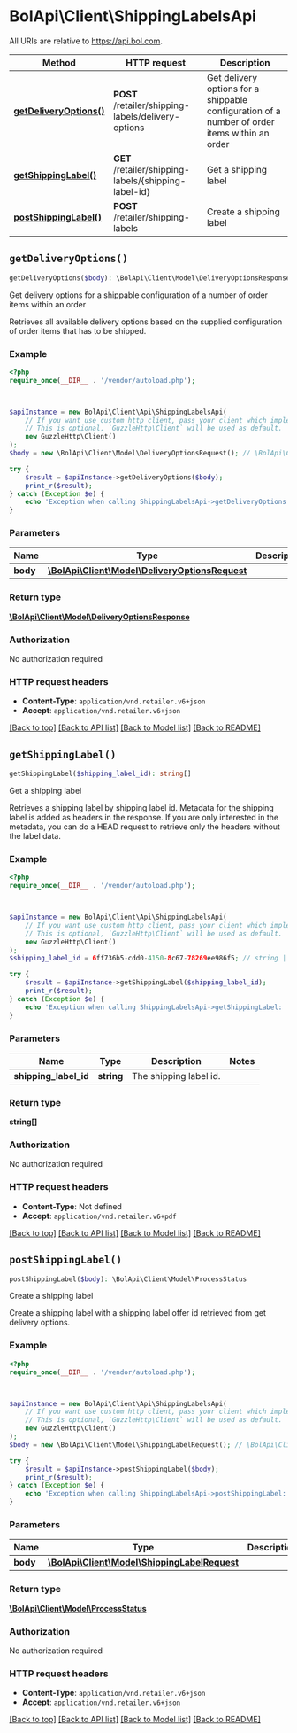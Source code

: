 # BolApi\Client\ShippingLabelsApi

All URIs are relative to https://api.bol.com.

Method | HTTP request | Description
------------- | ------------- | -------------
[**getDeliveryOptions()**](ShippingLabelsApi.md#getDeliveryOptions) | **POST** /retailer/shipping-labels/delivery-options | Get delivery options for a shippable configuration of a number of order items within an order
[**getShippingLabel()**](ShippingLabelsApi.md#getShippingLabel) | **GET** /retailer/shipping-labels/{shipping-label-id} | Get a shipping label
[**postShippingLabel()**](ShippingLabelsApi.md#postShippingLabel) | **POST** /retailer/shipping-labels | Create a shipping label


## `getDeliveryOptions()`

```php
getDeliveryOptions($body): \BolApi\Client\Model\DeliveryOptionsResponse
```

Get delivery options for a shippable configuration of a number of order items within an order

Retrieves all available delivery options based on the supplied configuration of order items that has to be shipped.

### Example

```php
<?php
require_once(__DIR__ . '/vendor/autoload.php');



$apiInstance = new BolApi\Client\Api\ShippingLabelsApi(
    // If you want use custom http client, pass your client which implements `GuzzleHttp\ClientInterface`.
    // This is optional, `GuzzleHttp\Client` will be used as default.
    new GuzzleHttp\Client()
);
$body = new \BolApi\Client\Model\DeliveryOptionsRequest(); // \BolApi\Client\Model\DeliveryOptionsRequest

try {
    $result = $apiInstance->getDeliveryOptions($body);
    print_r($result);
} catch (Exception $e) {
    echo 'Exception when calling ShippingLabelsApi->getDeliveryOptions: ', $e->getMessage(), PHP_EOL;
}
```

### Parameters

Name | Type | Description  | Notes
------------- | ------------- | ------------- | -------------
 **body** | [**\BolApi\Client\Model\DeliveryOptionsRequest**](../Model/DeliveryOptionsRequest.md)|  | [optional]

### Return type

[**\BolApi\Client\Model\DeliveryOptionsResponse**](../Model/DeliveryOptionsResponse.md)

### Authorization

No authorization required

### HTTP request headers

- **Content-Type**: `application/vnd.retailer.v6+json`
- **Accept**: `application/vnd.retailer.v6+json`

[[Back to top]](#) [[Back to API list]](../../README.md#endpoints)
[[Back to Model list]](../../README.md#models)
[[Back to README]](../../README.md)

## `getShippingLabel()`

```php
getShippingLabel($shipping_label_id): string[]
```

Get a shipping label

Retrieves a shipping label by shipping label id. Metadata for the shipping label is added as headers in the response. If you are only interested in the metadata, you can do a HEAD request to retrieve only the headers without the label data.

### Example

```php
<?php
require_once(__DIR__ . '/vendor/autoload.php');



$apiInstance = new BolApi\Client\Api\ShippingLabelsApi(
    // If you want use custom http client, pass your client which implements `GuzzleHttp\ClientInterface`.
    // This is optional, `GuzzleHttp\Client` will be used as default.
    new GuzzleHttp\Client()
);
$shipping_label_id = 6ff736b5-cdd0-4150-8c67-78269ee986f5; // string | The shipping label id.

try {
    $result = $apiInstance->getShippingLabel($shipping_label_id);
    print_r($result);
} catch (Exception $e) {
    echo 'Exception when calling ShippingLabelsApi->getShippingLabel: ', $e->getMessage(), PHP_EOL;
}
```

### Parameters

Name | Type | Description  | Notes
------------- | ------------- | ------------- | -------------
 **shipping_label_id** | **string**| The shipping label id. |

### Return type

**string[]**

### Authorization

No authorization required

### HTTP request headers

- **Content-Type**: Not defined
- **Accept**: `application/vnd.retailer.v6+pdf`

[[Back to top]](#) [[Back to API list]](../../README.md#endpoints)
[[Back to Model list]](../../README.md#models)
[[Back to README]](../../README.md)

## `postShippingLabel()`

```php
postShippingLabel($body): \BolApi\Client\Model\ProcessStatus
```

Create a shipping label

Create a shipping label with a shipping label offer id retrieved from get delivery options.

### Example

```php
<?php
require_once(__DIR__ . '/vendor/autoload.php');



$apiInstance = new BolApi\Client\Api\ShippingLabelsApi(
    // If you want use custom http client, pass your client which implements `GuzzleHttp\ClientInterface`.
    // This is optional, `GuzzleHttp\Client` will be used as default.
    new GuzzleHttp\Client()
);
$body = new \BolApi\Client\Model\ShippingLabelRequest(); // \BolApi\Client\Model\ShippingLabelRequest

try {
    $result = $apiInstance->postShippingLabel($body);
    print_r($result);
} catch (Exception $e) {
    echo 'Exception when calling ShippingLabelsApi->postShippingLabel: ', $e->getMessage(), PHP_EOL;
}
```

### Parameters

Name | Type | Description  | Notes
------------- | ------------- | ------------- | -------------
 **body** | [**\BolApi\Client\Model\ShippingLabelRequest**](../Model/ShippingLabelRequest.md)|  | [optional]

### Return type

[**\BolApi\Client\Model\ProcessStatus**](../Model/ProcessStatus.md)

### Authorization

No authorization required

### HTTP request headers

- **Content-Type**: `application/vnd.retailer.v6+json`
- **Accept**: `application/vnd.retailer.v6+json`

[[Back to top]](#) [[Back to API list]](../../README.md#endpoints)
[[Back to Model list]](../../README.md#models)
[[Back to README]](../../README.md)
